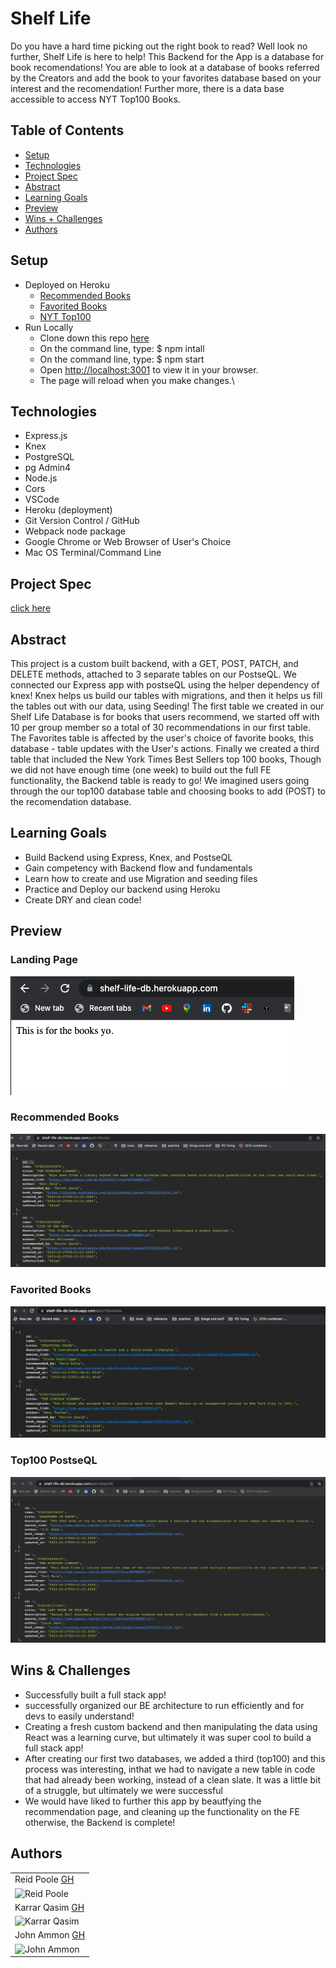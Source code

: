 # Shelf Life

Do you have a hard time picking out the right book to read?  Well look no further, Shelf Life is here to help! This Backend for the App is a database for book recomendations! You are able to look at a database of books referred by the Creators and add the book to your favorites database based on your interest and the recomendation!  Further more, there is a data base accessible to access NYT Top100 Books.

## Table of Contents
  - [Setup](#setup)
  - [Technologies](#technologies)
  - [Project Spec](#project-spec)
  - [Abstract](#abstract)
  - [Learning Goals](#learning-goals)
  - [Preview](#preview)
  - [Wins + Challenges](#wins-and-challenges)
  - [Authors](#Authors)

## Setup
- Deployed on Heroku 
  - [Recommended Books](https://shelf-life-db.herokuapp.com/api/v1/books)
  - [Favorited Books](https://shelf-life-db.herokuapp.com/api/v1/favorites)
  - [NYT Top100](https://shelf-life-db.herokuapp.com/api/v1/top100) 
- Run Locally 
  - Clone down this repo [here](https://github.com/KarrarQ/shelf-life-BE)
  - On the command line, type: $ npm intall
  - On the command line, type: $ npm start
  - Open [http://localhost:3001](http://localhost:3001) to view it in your browser.
  - The page will reload when you make changes.\


## Technologies

  - Express.js
  - Knex
  - PostgreSQL
  - pg Admin4
  - Node.js
  - Cors
  - VSCode
  - Heroku (deployment)
  - Git Version Control / GitHub
  - Webpack node package
  - Google Chrome or Web Browser of User's Choice
  - Mac OS Terminal/Command Line

  
## Project Spec
[click here](https://frontend.turing.edu/projects/module-3/stretch.html)

## Abstract 

This project is a custom built backend, with a GET, POST, PATCH, and DELETE methods, attached to 3 separate tables on our PostseQL. We connected our Express app with postseQL using the helper dependency of knex!  Knex helps us build our tables with migrations, and then it helps us fill the tables out with our data, using Seeding!  The first table we created in our Shelf Life Database is for books that users recommend, we started off with 10 per group member so a total of 30 recommendations in our first table.  The Favorites table is affected by the user's choice of favorite books, this database - table updates with the User's actions.  Finally we created a third table that included the New York Times Best Sellers top 100 books, Though we did not have enough time (one week) to build out the full FE functionality, the Backend table is ready to go! We imagined users going through the our top100 database table and choosing books to add (POST) to the recomendation database.  
## Learning Goals

- Build Backend using Express, Knex, and PostseQL
- Gain competency with Backend flow and fundamentals
- Learn how to create and use Migration and seeding files
- Practice and Deploy our backend using Heroku
- Create DRY and clean code!

## Preview 
### Landing Page 
![Landing Page](screenshots/ScreenshotForTheBookYo.png)
### Recommended Books
![books](screenshots/ScreenshotBooks.png)
### Favorited Books 
![Favorites](screenshots/ScreenshotFavorites.png)
### Top100 PostseQL
![top100](screenshots/ScreenshotTop100.png)

## Wins & Challenges

- Successfully built a full stack app!
- successfully organized our BE architecture to run efficiently and for devs to easily understand! 
- Creating a fresh custom backend and then manipulating the data using React was a learning curve, but ultimately it was super cool to build a full stack app!
- After creating our first two databases, we added a third (top100) and this process was interesting, inthat we had to navigate a new table in code that had already been working, instead of a clean slate.  It was a little bit of a struggle, but ultimately we were successful
- We would have liked to further this app by beautfying the recommendation page, and cleaning up the functionality on the FE otherwise, the Backend is complete!

## Authors

<table>
    <tr>
      <td> Reid Poole <a href="https://github.com/rpoole444">GH</td>
    </tr>
<td><img src="https://avatars.githubusercontent.com/u/111818942?v=4" alt="Reid Poole"
 width="150" height="auto" /></td>

   <tr>
      <td> Karrar Qasim <a href="https://github.com/KarrarQ">GH</td>
    </tr>
 <td><img src="https://avatars.githubusercontent.com/u/108508596?v=4" alt="Karrar Qasim"
 width="150" height="auto" /></td>
 
   <tr>
      <td> John Ammon <a href="https://github.com/Mortis78">GH</td>
    </tr>
 <td><img src="https://avatars.githubusercontent.com/u/113194002?v=4" alt="John Ammon"
 width="150" height="auto" /></td>
</table>
  
